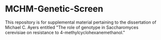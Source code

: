 # MCHM-Genetic-Screen

This repository is for supplemental material pertaining to the dissertation of Michael C. Ayers entitled "The role of genotype in Saccharomyces cerevisiae on resistance to 4-methylcyclohexanemethanol."
